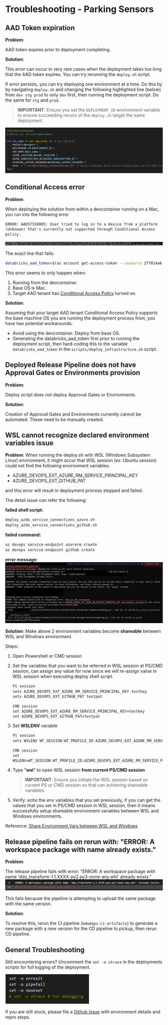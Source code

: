 # Troubleshooting - Parking Sensors

## AAD Token expiration

**Problem**:

AAD token expires prior to deployment completing.

**Solution**:

This error can occur in very rare cases when the deployment takes too long that the AAD token expires. You can  try rerunning the `deploy.sh` script.

If error persists, you can try deploying one environment at a time. Do this by by navigating `deploy.sh` and changing the following highlighted line (below) from `dev stg prod` to only `dev` first, then running the deployment script. Do the same for `stg` and `prod`.

> **IMPORTANT**: Ensure you set the `DEPLOYMENT_ID` environment variable to ensure succeeding reruns of the `deploy.sh` target the same deployment.

![TokenExpirationWorkaround](images/troubleshooting/token_expiration_workaround.png)

## Conditional Access error

**Problem**:

When deploying the solution from within a devcontainer running on a Mac, you run into the following error

```text
ERROR: AADSTS50005: User tried to log in to a device from a platform (Unknown) that's currently not supported through Conditional Access policy.
```

![ConditionalAccessError](images/troubleshooting/conditional_access_error.png)

The exact line that fails:

```bash
databricks_aad_token=$(az account get-access-token --resource 2ff814a6-3304-4ab8-85cb-cd0e6f879c1d --output json | jq -r .accessToken)
```

This error seems to only happen when:

1. Running from the devcontainer.
2. Base OS is Mac.
3. Target AAD tenant has [Conditional Access Policy](https://docs.microsoft.com/en-us/azure/active-directory/conditional-access/overview) turned on.

**Solution**:

Assuming that your target AAD tenant Conditional Access Policy supports the base machine OS you are running the deployment process from, you have two potential workarounds:

- Avoid using the devcontainer. Deploy from base OS.
- Generating the databricks_aad_token first prior to running the deployment script, then hard-coding this to the variable `databricks_aad_token` in the `scripts/deploy_infrastructure.sh` script.

## Deployed Release Pipeline does not have Approval Gates or Environments provision

**Problem**:

Deploy script does not deploy Approval Gates or Environments.

**Solution**:

Creation of Approval Gates and Environments currently cannot be automated. These need to be manually created.

## WSL cannot recognize declared environment variables issue

**Problem**:
When running the deploy.sh with WSL (Windows Subsystem Linux) environment, it might occur that WSL session (ex: Ubuntu session) could not find the following environment variables:

- AZURE_DEVOPS_EXT_AZURE_RM_SERVICE_PRINCIPAL_KEY
- AZURE_DEVOPS_EXT_GITHUB_PAT
  
and this error will result in deployment process stopped and failed.

The detail issue can refer the following:

**failed shell script:**

```bash
deploy_azdo_service_connections_azure.sh
deploy_azdo_service_connections_github.sh
```

**failed command:**

```bash
az devops service-endpoint azurerm create
az devops service-endpoint github create
```

**error message:**
![WSLCannotRecognizeEnvVar](images/troubleshooting/wsl_cannot_recognize_env_var.png)

**Solution**:
Make above 2 environment variables become **shareable** between WSL and Windows environment.

Steps:

1. Open Powershell or CMD session
1. Set the variables that you want to be referred in WSL session at PS/CMD session, can assign any value for now since we will re-assign value in WSL session when executing deploy shell script.

    ```Powershell
    PS session
    setx AZURE_DEVOPS_EXT_AZURE_RM_SERVICE_PRINCIPAL_KEY testkey
    setx AZURE_DEVOPS_EXT_GITHUB_PAT testpat
    ```

    ```CMD
    CMD session
    set AZURE_DEVOPS_EXT_AZURE_RM_SERVICE_PRINCIPAL_KEY=testkey
    set AZURE_DEVOPS_EXT_GITHUB_PAT=testpat
    ```

1. Set **WSLENV** variable

    ```Powershell
    PS session
    setx WSLENV WT_SESSION:WT_PROFILE_ID:AZURE_DEVOPS_EXT_AZURE_RM_SERVICE_PRINCIPAL_KEY/u:AZURE_DEVOPS_EXT_GITHUB_PAT/u
    ```

    ```CMD
    CMD session
    set WSLENV=WT_SESSION:WT_PROFILE_ID:AZURE_DEVOPS_EXT_AZURE_RM_SERVICE_PRINCIPAL_KEY/u:AZURE_DEVOPS_EXT_GITHUB_PAT/u
    ```

1. Type "**wsl**" to open WSL session **from current PS/CMD session**

    > **IMPORTANT**: Ensure you initiate the WSL session based on current PS or CMD session so that can achieving shareable variables.

1. Verify: echo the env variables that you set previously, if you can get the values that you set in PS/CMD session in WSL session, then it means successfully setup shareable environment variables between WSL and Windows environments.

Reference: [Share Environment Vars between WSL and Windows](https://devblogs.microsoft.com/commandline/share-environment-vars-between-wsl-and-windows/)

## Release pipeline fails on rerun with: "ERROR: A workspace package with name already exists."

**Problem**:

The release pipeline fails with error: "ERROR: A workspace package with name 'ddo_transform-1.1.XXXX-py2.py3-none-any.whl' already exists."
![error a workspace package with name already exists](images/troubleshooting/a_workspace_package_with_name_already_exists.png)

This fails because the pipeline is attempting to upload the same package with the same version.

**Solution**:

To resolve this, rerun the CI pipeline (`mdwdops-ci-artifacts`) to generate a new package with a new version for the CD pipeline to pickup, then rerun CD pipeline.

## General Troubleshooting

Still encountering errors? Uncomment the `set -o xtrace` in the deployments scripts for full logging of the deployment.

![set -o xtrace](images/troubleshooting/set_o_xtrace.png)

If you are still stuck, please file a [Github Issue](https://github.com/Azure-Samples/modern-data-warehouse-dataops/issues/new?assignees=&labels=bug&template=bug.md&title=) with environment details and repro steps.
